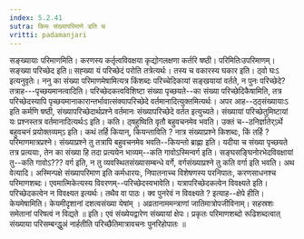 ```yaml
---
index: 5.2.41
sutra: किमः संख्यापरिमाणे डति च
vritti: padamanjari
---
```


 सङ्ख्यायाः परिमाणमिति। करणस्य कर्तृत्वविवक्षया कृद्योगलक्षणा कर्तरि षष्ठी। परिमितिःउपरिमाणम्। सङ्ख्या परिच्छेद इति॥ सह्ख्या यं परिच्छेदं परोति तत्रेत्यर्थः। तस्य च वकारस्य घकार इति। ठ्वो घःऽ इत्यनुवृतेः। ननु का संख्या परिमाणमेषामित्यत्र किंशब्दः परिच्चेदिकायां सङ्खयायां वर्तते, न पुनः परिच्छेदे? तत्राह---पृच्छयमानत्वादिति। परिच्छेदकत्वविशिष्टा संख्या पृच्छयते--का संख्या परिच्छेदिकैषामिति, तत्र परिच्छेदस्यापि पृच्छयमानाकारान्तर्भावात्संक्यापरिच्छेदे वर्तमानादित्युक्तमित्यर्थः। अपर आह--ठ्ठ्संख्यायाःऽ इति कर्मणि षष्ठी, संख्यापरिच्छेदार्थप्रश्ने वर्तमानः संख्यापरिच्छेदे वर्तत इत्युच्यते। संख्यायां परिच्छेतुमिष्टायां यः प्रश्नस्तत्र वर्तमानादित्यर्थःऽ इति। कति। ठ्षहुष्विति वृतौ बहुवचनमेव भवति। उक्तं च--ठनिर्ज्ञातेर्ऽर्थे बहुवचनं प्रयोक्तव्यम्ऽ इति। कथं तर्हि कियान्, कियन्ताविति ? नात्र संख्याप्रश्ने किशब्दः, किं तर्हि ? परिमाणमात्रप्रश्ने। संख्याप्रश्ने तु तत्रापि बहुवचनमेव भवति--कियन्तो ब्राह्णा इति। यदीया च संख्या पृच्छयते तत्र प्रत्ययाः, तेन का संख्या हि तदा प्रत्ययेन भाव्यम्--कति गावोऽस्मिन्वर्ग इति। सङ्घसङ्घिनोरभेदविवक्षायां तु--कति गावोऽ??? वर्ग इति, न तु व्यवस्थितसंख्यासम्बन्धे वर्गे, वर्गसंख्याप्रश्ने तु कति वर्गा इति भवति। अथ वेत्यादि। अस्मिन्पक्षे संख्यापरिमाण इति कर्मधारयः, निपातनाच्च विशेषणस्य परनिपातः, करणसाधनश्च परिमाणशब्दः। एवमात्मिकेत्यस्य विवरणम्--परिच्छेदस्वभावेति। यत्रापरिच्छेदकत्वेन विवक्ष्यते इति। परिच्छेदकत्वेन न विवक्ष्यत इत्यर्थः। तथैव वा पाठः। क्व पुनरेवं न विवक्ष्यते ? इत्याह--क्षेपे हीति। केयमेषामिति। केयमीदृशानां दशत्वसंख्या येषांम् । अव्रतानाममन्त्राणां जातिमात्रोपजीविनाम्। सहस्रशः समेतानां परिषत्वं न विद्यते ॥ इति। एवं संख्येयद्वारेण संख्यायां क्षेपः। प्रकृतः परिमाणशब्दो रूढिशब्दत्वात् संख्याया परिसम्बन्द्धुअं नार्हतीति परिच्छैतिमात्रावचनः पुनरिहोपातः ॥